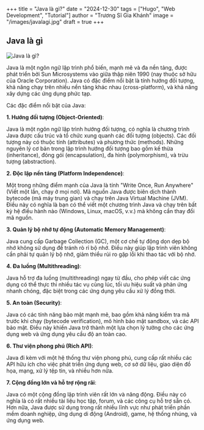 +++
title = "Java là gì?"
date = "2024-12-30"
tags = ["Hugo", "Web Development", "Tutorial"]
author = "Trương Sĩ Gia Khánh"
image = "/images/javalagi.jpg"
draft = true
+++

## Java là gì

![Java là gì?](/images/javalagi.jpg)

Java là một ngôn ngữ lập trình phổ biến, mạnh mẽ và đa nền tảng, được phát triển bởi Sun Microsystems vào giữa thập niên 1990 (nay thuộc sở hữu của Oracle Corporation). Java có đặc điểm nổi bật là tính hướng đối tượng, khả năng chạy trên nhiều nền tảng khác nhau (cross-platform), và khả năng xây dựng các ứng dụng phức tạp.

Các đặc điểm nổi bật của Java:

**1. Hướng đối tượng (Object-Oriented)**:

Java là một ngôn ngữ lập trình hướng đối tượng, có nghĩa là chương trình Java được cấu trúc và tổ chức xung quanh các đối tượng (objects). Các đối tượng này có thuộc tính (attributes) và phương thức (methods). Những nguyên lý cơ bản trong lập trình hướng đối tượng bao gồm kế thừa (inheritance), đóng gói (encapsulation), đa hình (polymorphism), và trừu tượng (abstraction).

**2. Độc lập nền tảng (Platform Independence)**:

Một trong những điểm mạnh của Java là tính "Write Once, Run Anywhere" (Viết một lần, chạy ở mọi nơi). Mã nguồn Java được biên dịch thành bytecode (mã máy trung gian) và chạy trên Java Virtual Machine (JVM). Điều này có nghĩa là bạn có thể viết một chương trình Java và chạy trên bất kỳ hệ điều hành nào (Windows, Linux, macOS, v.v.) mà không cần thay đổi mã nguồn.

**3. Quản lý bộ nhớ tự động (Automatic Memory Management)**:

Java cung cấp Garbage Collection (GC), một cơ chế tự động dọn dẹp bộ nhớ không sử dụng để tránh rò rỉ bộ nhớ. Điều này giúp lập trình viên không cần phải tự quản lý bộ nhớ, giảm thiểu rủi ro gặp lỗi khi thao tác với bộ nhớ.

**4. Đa luồng (Multithreading)**:

Java hỗ trợ đa luồng (multithreading) ngay từ đầu, cho phép viết các ứng dụng có thể thực thi nhiều tác vụ cùng lúc, tối ưu hiệu suất và phản ứng nhanh chóng, đặc biệt trong các ứng dụng yêu cầu xử lý đồng thời.

**5. An toàn (Security)**:

Java có các tính năng bảo mật mạnh mẽ, bao gồm khả năng kiểm tra mã trước khi chạy (bytecode verification), mô hình bảo mật sandbox, và các API bảo mật. Điều này khiến Java trở thành một lựa chọn lý tưởng cho các ứng dụng web và ứng dụng yêu cầu độ an toàn cao.

**6. Thư viện phong phú (Rich API)**:

Java đi kèm với một hệ thống thư viện phong phú, cung cấp rất nhiều các API hữu ích cho việc phát triển ứng dụng web, cơ sở dữ liệu, giao diện đồ họa, mạng, xử lý tệp tin, và nhiều hơn nữa.

**7. Cộng đồng lớn và hỗ trợ rộng rãi**:

Java có một cộng đồng lập trình viên rất lớn và năng động. Điều này có nghĩa là có rất nhiều tài liệu học tập, forum, và các công cụ hỗ trợ sẵn có. Hơn nữa, Java được sử dụng trong rất nhiều lĩnh vực như phát triển phần mềm doanh nghiệp, ứng dụng di động (Android), game, hệ thống nhúng, và ứng dụng web.

